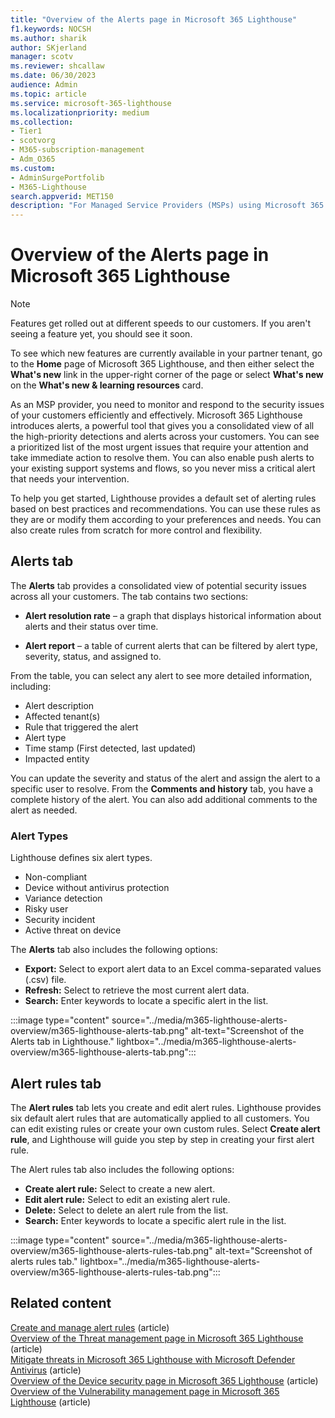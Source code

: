 ```yaml
---
title: "Overview of the Alerts page in Microsoft 365 Lighthouse"
f1.keywords: NOCSH
ms.author: sharik
author: SKjerland
manager: scotv
ms.reviewer: shcallaw
ms.date: 06/30/2023
audience: Admin
ms.topic: article
ms.service: microsoft-365-lighthouse
ms.localizationpriority: medium
ms.collection:
- Tier1
- scotvorg
- M365-subscription-management
- Adm_O365
ms.custom:
- AdminSurgePortfolib
- M365-Lighthouse                         
search.appverid: MET150
description: "For Managed Service Providers (MSPs) using Microsoft 365 Lighthouse, learn how to view alerts in Lighthouse."
---
```


# Overview of the Alerts page in Microsoft 365 Lighthouse

> [!NOTE]
> Features get rolled out at different speeds to our customers. If you aren't seeing a feature yet, you should see it soon.
>
> To see which new features are currently available in your partner tenant, go to the **Home** page of Microsoft 365 Lighthouse, and then either select the **What's new** link in the upper-right corner of the page or select **What's new** on the **What's new & learning resources** card.

As an MSP provider, you need to monitor and respond to the security issues of your customers efficiently and effectively. Microsoft 365 Lighthouse introduces alerts, a powerful tool that gives you a consolidated view of all the high-priority detections and alerts across your customers. You can see a prioritized list of the most urgent issues that require your attention and take immediate action to resolve them. You can also enable push alerts to your existing support systems and flows, so you never miss a critical alert that needs your intervention.

To help you get started, Lighthouse provides a default set of alerting rules based on best practices and recommendations. You can use these rules as they are or modify them according to your preferences and needs. You can also create rules from scratch for more control and flexibility.

## Alerts tab

The **Alerts** tab provides a consolidated view of potential security issues across all your customers. The tab contains two sections:

- **Alert resolution rate** – a graph that displays historical information about alerts and their status over time.

- **Alert report** – a table of current alerts that can be filtered by alert type, severity, status, and assigned to.

From the table, you can select any alert to see more detailed information, including:

- Alert description
- Affected tenant(s)
- Rule that triggered the alert
- Alert type
- Time stamp (First detected, last updated)
- Impacted entity

You can update the severity and status of the alert and assign the alert to a specific user to resolve. From the **Comments and history** tab, you have a complete history of the alert. You can also add additional comments to the alert as needed.

### Alert Types

Lighthouse defines six alert types.

- Non-compliant
- Device without antivirus protection
- Variance detection
- Risky user
- Security incident
- Active threat on device

The **Alerts** tab also includes the following options:

- **Export:** Select to export alert data to an Excel comma-separated values (.csv) file.
- **Refresh:** Select to retrieve the most current alert data.
- **Search:** Enter keywords to locate a specific alert in the list.

:::image type="content" source="../media/m365-lighthouse-alerts-overview/m365-lighthouse-alerts-tab.png" alt-text="Screenshot of the Alerts tab in Lighthouse." lightbox="../media/m365-lighthouse-alerts-overview/m365-lighthouse-alerts-tab.png":::

## Alert rules tab

The **Alert rules** tab lets you create and edit alert rules. Lighthouse provides six default alert rules that are automatically applied to all customers. You can edit existing rules or create your own custom rules. Select **Create alert rule**, and Lighthouse will guide you step by step in creating your first alert rule.

The Alert rules tab also includes the following options:

- **Create alert rule:** Select to create a new alert.
- **Edit alert rule:** Select to edit an existing alert rule.
- **Delete:** Select to delete an alert rule from the list.
- **Search:** Enter keywords to locate a specific alert rule in the list.

:::image type="content" source="../media/m365-lighthouse-alerts-overview/m365-lighthouse-alerts-rules-tab.png" alt-text="Screenshot of alerts rules tab." lightbox="../media/m365-lighthouse-alerts-overview/m365-lighthouse-alerts-rules-tab.png":::

## Related content

[Create and manage alert rules](m365-lighthouse-create-manage-alert-rules.md) (article)\
[Overview of the Threat management page in Microsoft 365 Lighthouse](m365-lighthouse-threat-management-page-overview.md) (article)\
[Mitigate threats in Microsoft 365 Lighthouse with Microsoft Defender Antivirus](m365-lighthouse-mitigate-threats.md) (article)\
[Overview of the Device security page in Microsoft 365 Lighthouse](m365-lighthouse-device-security-overview.md) (article)\
[Overview of the Vulnerability management page in Microsoft 365 Lighthouse](m365-lighthouse-vulnerability-management-page-overview.md) (article)
